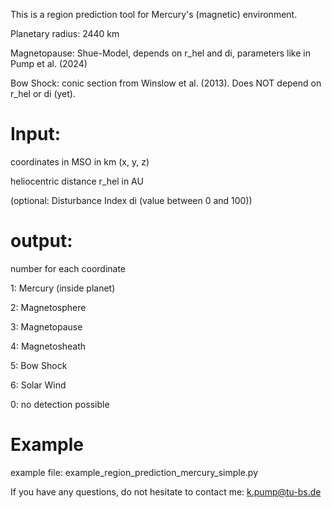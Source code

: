 This is a region prediction tool for Mercury's (magnetic) environment. 

Planetary radius: 2440 km 

Magnetopause: Shue-Model, depends on r_hel and di, parameters like in Pump et al. (2024) 

Bow Shock: conic section from Winslow et al. (2013). Does NOT depend on r_hel or di (yet).

# Input: 
coordinates in MSO in km (x, y, z) 

heliocentric distance r_hel in AU 

(optional: Disturbance Index di (value between 0 and 100)) 

# output: 
number for each coordinate 

1: Mercury (inside planet) 

2: Magnetosphere

3: Magnetopause

4: Magnetosheath

5: Bow Shock

6: Solar Wind 



0: no detection possible 

# Example

example file: example_region_prediction_mercury_simple.py 

 

If you have any questions, do not hesitate to contact me: k.pump@tu-bs.de 
